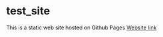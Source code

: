 # test_site
This is a static web site hosted on Github Pages
[Website link]( https://dulanjaleefl.github.io/test_site/)
